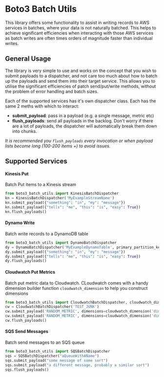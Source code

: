 Boto3 Batch Utils
=================
This library offers some functionality to assist in writing records to AWS services in batches, where your data is not naturally batched. This helps to achieve significant efficiencies when interacting with those AWS services as batch writes are often times orders of magnitude faster than individual writes.

## General Usage
The library is very simple to use and works on the concept that you wish to submit payloads to a dispatcher, and not care too much about how to batch up the payloads and send them into their target service. This allows you to utilise the significant efficiencies of patch send/put/write methods, without the problem of error handling and batch sizes.

Each of the supported services has it's own dispatcher class. Each has the same 2 meths with which to interact:
* **submit_payload**: pass in a payload (e.g. a single message, metric etc)
* **flush_payloads**: send all payloads in the backlog. Don't worry if there are a lot of payloads, the dispatcher will automatically break them down into chunks. 

*It is recommended you `flush_payloads` every invocation or when payload lists become long (100-200 items +) to avoid issues.*

## Supported Services

#### Kinesis Put
Batch Put items to a Kinesis stream
```python
from boto3_batch_utils import KinesisBatchDispatcher
kn = KinesisBatchDispatcher('MyExampleStreamName')
kn.submit_payload({"something": "in", "my": "message"})
kn.submit_payload({"tells": "me", "this": "is", "easy": True})
kn.flush_payloads()
```

#### Dynamo Write
Batch write records to a DynamoDB table
```python
from boto3_batch_utils import DynamoBatchDispatcher
dy = DynamoBatchDispatcher('MyExampleDynamoTable', primary_partition_key='Id')
dy.submit_payload({"something": "in", "my": "message"})
dy.submit_payload({"tells": "me", "this": "is", "easy": True})
dy.flush_payloads()
```

#### Cloudwatch Put Metrics
Batch put metric data to Cloudwatch. CLoudwatch comes with a handy dimension builder function `cloudwatch_dimension` to help you construct dimensions
```python
from boto3_batch_utils import CloudwatchBatchDispatcher, cloudwatch_dimension
cw = CloudwatchBatchDispatcher('TEST_JUNK')
cw.submit_payload('RANDOM_METRIC', dimensions=cloudwatch_dimension('dimA', '12345'), value=555, unit='Count')
cw.submit_payload('RANDOM_METRIC', dimensions=cloudwatch_dimension('dimA', '12345'), value=1234, unit='Count')
cw.flush_payloads()
```

#### SQS Send Messages
Batch send messages to an SQS queue
```python
from boto3_batch_utils import SQSBatchDispatcher
sqs = SQSBatchDispatcher("aQueueWithAName")
sqs.submit_payload("some message of some sort")
sqs.submit_payload("a different message, probably a similar sort")
sqs.flush_payloads()
```